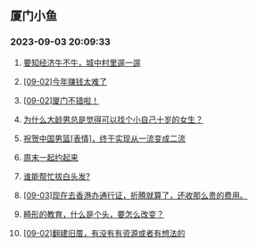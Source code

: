 ## 厦门小鱼 
### 2023-09-03 20:09:33

1. [要知经济牛不牛，城中村里遛一遛](http://bbs.xmfish.com/read-htm-tid-18065154.html)

2. [[09-02]今年赚钱太难了](http://bbs.xmfish.com/read-htm-tid-18065129.html)

3. [[09-02]厦门不错啦！](http://bbs.xmfish.com/read-htm-tid-18065255.html)

4. [为什么大龄男总是觉得可以找个小自己十岁的女生？](http://bbs.xmfish.com/read-htm-tid-18065317.html)

5. [祝贺中国男篮[表情]，终于实现从一流变成二流](http://bbs.xmfish.com/read-htm-tid-18065176.html)

6. [周末一起约起来](http://bbs.xmfish.com/read-htm-tid-18065214.html)

7. [谁能帮忙拔白头发?](http://bbs.xmfish.com/read-htm-tid-18065139.html)

8. [[09-03]现在去香港办通行证，折腾就算了，还收那么贵的费用。](http://bbs.xmfish.com/read-htm-tid-18065329.html)

9. [畸形的教育，什么是个头，要怎么改变？](http://bbs.xmfish.com/read-htm-tid-18065384.html)

10. [[09-02]翻建旧厝，有没有有资源或者有想法的](http://bbs.xmfish.com/read-htm-tid-18065147.html)


